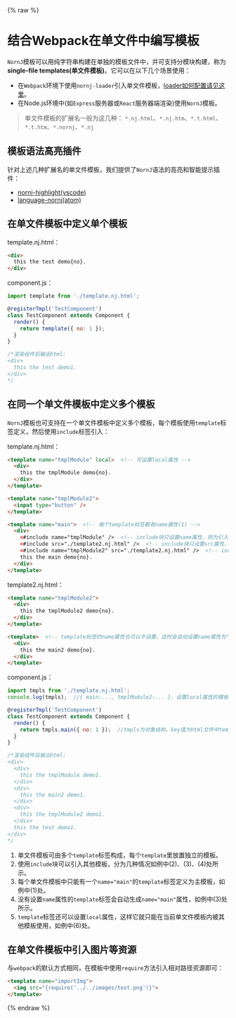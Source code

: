 {% raw %}
# 结合Webpack在单文件中编写模板

`NornJ`模板可以用纯字符串构建在单独的模板文件中，并可支持分模块构建，称为**single-file templates(单文件模板)**。它可以在以下几个场景使用：

* 在`Webpack`环境下使用`nornj-loader`引入单文件模板，[loader如何配置请见这里](https://github.com/joe-sky/nornj-loader/blob/master/README.md)。
* 在Node.js环境中(如`Express`服务器或`React`服务器端渲染)使用`NornJ`模板。

> 单文件模板的扩展名一般为这几种：
`*.nj.html`、`*.nj.htm`、`*.t.html`、`*.t.htm`、`*.nornj`、`*.nj`

## 模板语法高亮插件

针对上述几种扩展名的单文件模板，我们提供了`NornJ`语法的高亮和智能提示插件：

* [nornj-highlight(vscode)](https://github.com/joe-sky/nornj-highlight)
* [language-nornj(atom)](https://github.com/zyj1022/language-nornj)

## 在单文件模板中定义单个模板

template.nj.html：
```html
<div>
  this the test demo{no}.
</div>
```

component.js：

```js
import template from './template.nj.html';

@registerTmpl('TestComponent')
class TestComponent extends Component {
  render() {
    return template({ no: 1 });
  }
}

/*渲染组件后输出html:
<div>
  this the test demo1.
</div>
*/
```

## 在同一个单文件模板中定义多个模板

`NornJ`模板也可支持在一个单文件模板中定义多个模板，每个模板使用`template`标签定义，然后使用`include`标签引入：

template.nj.html：
```html
<template name="tmplModule" local>  <!-- 可设置local属性 -->
  <div>
    this the tmplModule demo{no}.
  </div>
</template>

<template name="tmplModule2">
  <input type="button" />
</template>

<template name="main">  <!-- 每个template标签都有name属性(1) -->
  <div>
    <#include name="tmplModule" />  <!-- include块只设置name属性，则为引入当前html文件中的其他模板(2) -->
    <#include src="./template2.nj.html" />  <!-- include块只设置src属性，则为引入其他文件中的主模板(3) -->
    <#include name="tmplModule2" src="./template2.nj.html" />  <!-- include块设置src和name属性，则为引入其他文件中的某个模板(4) -->
    this the main demo{no}.
  </div>
</template>
```

template2.nj.html：
```html
<template name="tmplModule2">
  <div>
    this the tmplModule2 demo{no}.
  </div>
</template>

<template>  <!-- template标签的name属性也可以不设置，这时会自动设置name属性为"main"(5) -->
  <div>
    this the main2 demo{no}.
  </div>
</template>
```

component.js：

```js
import tmpls from './template.nj.html';
console.log(tmpls);  //{ main:..., tmplModule2:... }，设置local属性的模板无法获取(6)

@registerTmpl('TestComponent')
class TestComponent extends Component {
  render() {
    return tmpls.main({ no: 1 });  //tmpls为对象结构，key值为html文件中template标签的name属性
  }
}

/*渲染组件后输出html:
<div>
  <div>
    this the tmplModule demo1.
  </div>
  <div>
    this the main2 demo1.
  </div>
  <div>
    this the tmplModule2 demo1.
  </div>
  this the test demo1.
</div>
*/
```

1. 单文件模板可由多个`template`标签构成，每个`template`里放置独立的模板。
2. 使用`include`块可以引入其他模板，分为几种情况如例中(2)、(3)、(4)处所示。
3. 每个单文件模板中只能有一个`name="main"`的`template`标签定义为主模板，如例中(1)处。
4. 没有设置`name`属性的`template`标签会自动生成`name="main"`属性，如例中(3)处所示。
5. `template`标签还可以设置`local`属性，这样它就只能在当前单文件模板内被其他模板使用，如例中(6)处。

## 在单文件模板中引入图片等资源

与`webpack`的默认方式相同，在模板中使用`require`方法引入相对路径资源即可：

```html
<template name="importImg">
  <img src="{require('../../images/test.png')}">
</template>
```
{% endraw %}
